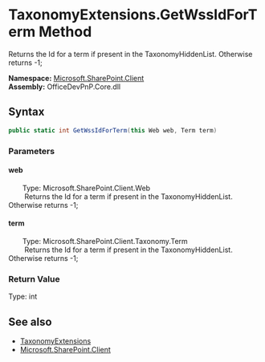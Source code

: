 # TaxonomyExtensions.GetWssIdForTerm Method  
 Returns the Id for a term if present in the TaxonomyHiddenList. Otherwise returns -1;   

**Namespace:** [Microsoft.SharePoint.Client](Microsoft.SharePoint.Client.md)  
**Assembly:** OfficeDevPnP.Core.dll  
## Syntax
```C#
public static int GetWssIdForTerm(this Web web, Term term)
```
### Parameters
#### web  
&emsp;&emsp;Type: Microsoft.SharePoint.Client.Web  
&emsp;&emsp; Returns the Id for a term if present in the TaxonomyHiddenList. Otherwise returns -1;   

  

#### term  
&emsp;&emsp;Type: Microsoft.SharePoint.Client.Taxonomy.Term  
&emsp;&emsp; Returns the Id for a term if present in the TaxonomyHiddenList. Otherwise returns -1;   

  

### Return Value
Type: int  
  


## See also
- [TaxonomyExtensions](Microsoft.SharePoint.Client.TaxonomyExtensions.md) 
- [Microsoft.SharePoint.Client](Microsoft.SharePoint.Client.md) 
